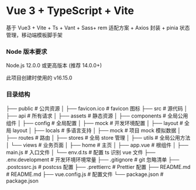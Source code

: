 # Vue 3 + TypeScript + Vite

基于 Vue3 + Vite + Ts + Vant + Sass+ rem 适配方案 + Axios 封装 + pinia 状态管理，移动端模板脚手架

### Node 版本要求

Node.js 12.0.0 或更高版本 (推荐 14.0.0+)

此项目创建时使用的 v16.15.0

### 目录结构

├── public # 公共资源
│ ├── favicon.ico # favicon 图标
├── src # 源代码
│ ├── api # 所有请求
│ ├── assets # 静态资源
│ ├── components # 全局公用组件
│ ├── config # 全局配置
│ ├── mock # 开发环境配置
│ ├── layout # 全局 layout
│ ├── locals # 多语言支持
│ ├── mock # 项目 mock 模拟数据
│ ├── routes # 路由
│ ├── stores # 全局 store 管理
│ ├── utils # 全局公用方法
│ └── views # 业务页面
│ ├── home # 主页
│ ├── app.vue # 根组件
│ ├── main.js # 入口文件
│ └── env.d.ts # 配置 ts 识别 vue 文件
├── .env.development # 开发环境环境常量
├── .gitignore # git 忽略清单
├── .postcssrc.js # postcss 配置
├── .prettierrc # Prettier 配置
├── README.md # README.md
├── vue.config.js # 配置文件
└── package.json # package.json

